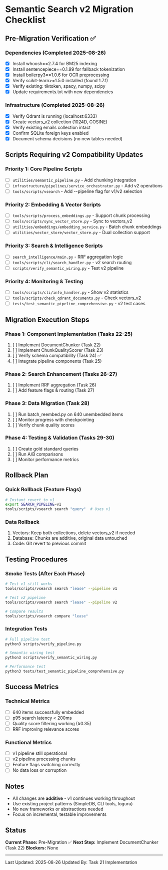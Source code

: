 # Semantic Search v2 Migration Checklist

## Pre-Migration Verification ✅

### Dependencies (Completed 2025-08-26)
- [x] Install whoosh==2.7.4 for BM25 indexing
- [x] Install sentencepiece==0.1.99 for fallback tokenization
- [x] Install boilerpy3==1.0.6 for OCR preprocessing
- [x] Verify scikit-learn>=1.5.0 installed (found 1.7.1)
- [x] Verify existing: tiktoken, spacy, numpy, scipy
- [x] Update requirements.txt with new dependencies

### Infrastructure (Completed 2025-08-26)
- [x] Verify Qdrant is running (localhost:6333)
- [x] Create vectors_v2 collection (1024D, COSINE)
- [x] Verify existing emails collection intact
- [x] Confirm SQLite foreign keys enabled
- [x] Document schema decisions (no new tables needed)

## Scripts Requiring v2 Compatibility Updates

### Priority 1: Core Pipeline Scripts
- [ ] `utilities/semantic_pipeline.py` - Add chunking integration
- [ ] `infrastructure/pipelines/service_orchestrator.py` - Add v2 operations
- [ ] `tools/scripts/vsearch` - Add --pipeline flag for v1/v2 selection

### Priority 2: Embedding & Vector Scripts
- [ ] `tools/scripts/process_embeddings.py` - Support chunk processing
- [ ] `tools/scripts/sync_vector_store.py` - Sync to vectors_v2
- [ ] `utilities/embeddings/embedding_service.py` - Batch chunk embeddings
- [ ] `utilities/vector_store/vector_store.py` - Dual collection support

### Priority 3: Search & Intelligence Scripts
- [ ] `search_intelligence/main.py` - RRF aggregation logic
- [ ] `tools/scripts/cli/search_handler.py` - v2 search routing
- [ ] `scripts/verify_semantic_wiring.py` - Test v2 pipeline

### Priority 4: Monitoring & Testing
- [ ] `tools/scripts/cli/info_handler.py` - Show v2 statistics
- [ ] `tools/scripts/check_qdrant_documents.py` - Check vectors_v2
- [ ] `tests/test_semantic_pipeline_comprehensive.py` - v2 test cases

## Migration Execution Steps

### Phase 1: Component Implementation (Tasks 22-25)
1. [ ] Implement DocumentChunker (Task 22)
2. [ ] Implement ChunkQualityScorer (Task 23)
3. [ ] Verify schema compatibility (Task 24) ✅ 
4. [ ] Integrate pipeline components (Task 25)

### Phase 2: Search Enhancement (Tasks 26-27)
1. [ ] Implement RRF aggregation (Task 26)
2. [ ] Add feature flags & routing (Task 27)

### Phase 3: Data Migration (Task 28)
1. [ ] Run batch_reembed.py on 640 unembedded items
2. [ ] Monitor progress with checkpointing
3. [ ] Verify chunk quality scores

### Phase 4: Testing & Validation (Tasks 29-30)
1. [ ] Create gold standard queries
2. [ ] Run A/B comparisons
3. [ ] Monitor performance metrics

## Rollback Plan

### Quick Rollback (Feature Flags)
```bash
# Instant revert to v1
export SEARCH_PIPELINE=v1
tools/scripts/vsearch search "query"  # Uses v1
```

### Data Rollback
1. Vectors: Keep both collections, delete vectors_v2 if needed
2. Database: Chunks are additive, original data untouched
3. Code: Git revert to previous commit

## Testing Procedures

### Smoke Tests (After Each Phase)
```bash
# Test v1 still works
tools/scripts/vsearch search "lease" --pipeline v1

# Test v2 pipeline
tools/scripts/vsearch search "lease" --pipeline v2

# Compare results
tools/scripts/vsearch compare "lease"
```

### Integration Tests
```bash
# Full pipeline test
python3 scripts/verify_pipeline.py

# Semantic wiring test
python3 scripts/verify_semantic_wiring.py

# Performance test
python3 tests/test_semantic_pipeline_comprehensive.py
```

## Success Metrics

### Technical Metrics
- [ ] 640 items successfully embedded
- [ ] p95 search latency < 200ms
- [ ] Quality score filtering working (≥0.35)
- [ ] RRF improving relevance scores

### Functional Metrics
- [ ] v1 pipeline still operational
- [ ] v2 pipeline processing chunks
- [ ] Feature flags switching correctly
- [ ] No data loss or corruption

## Notes

- All changes are **additive** - v1 continues working throughout
- Use existing project patterns (SimpleDB, CLI tools, loguru)
- No new frameworks or abstractions needed
- Focus on incremental, testable improvements

## Status

**Current Phase:** Pre-Migration ✅
**Next Step:** Implement DocumentChunker (Task 22)
**Blockers:** None

---

Last Updated: 2025-08-26
Updated By: Task 21 Implementation